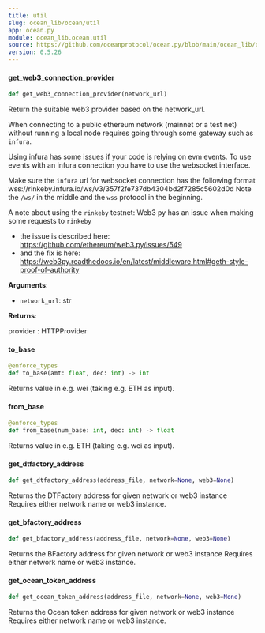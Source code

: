 ```yaml
---
title: util
slug: ocean_lib/ocean/util
app: ocean.py
module: ocean_lib.ocean.util
source: https://github.com/oceanprotocol/ocean.py/blob/main/ocean_lib/ocean/util.py
version: 0.5.26
---
```

#### get\_web3\_connection\_provider

```python
def get_web3_connection_provider(network_url)
```

Return the suitable web3 provider based on the network_url.

When connecting to a public ethereum network (mainnet or a test net) without
running a local node requires going through some gateway such as `infura`.

Using infura has some issues if your code is relying on evm events.
To use events with an infura connection you have to use the websocket interface.

Make sure the `infura` url for websocket connection has the following format
wss://rinkeby.infura.io/ws/v3/357f2fe737db4304bd2f7285c5602d0d
Note the `/ws/` in the middle and the `wss` protocol in the beginning.

A note about using the `rinkeby` testnet:
Web3 py has an issue when making some requests to `rinkeby`
- the issue is described here: https://github.com/ethereum/web3.py/issues/549
- and the fix is here: https://web3py.readthedocs.io/en/latest/middleware.html#geth-style-proof-of-authority

**Arguments**:

- `network_url`: str

**Returns**:

provider : HTTPProvider

#### to\_base

```python
@enforce_types
def to_base(amt: float, dec: int) -> int
```

Returns value in e.g. wei (taking e.g. ETH as input).

#### from\_base

```python
@enforce_types
def from_base(num_base: int, dec: int) -> float
```

Returns value in e.g. ETH (taking e.g. wei as input).

#### get\_dtfactory\_address

```python
def get_dtfactory_address(address_file, network=None, web3=None)
```

Returns the DTFactory address for given network or web3 instance
Requires either network name or web3 instance.

#### get\_bfactory\_address

```python
def get_bfactory_address(address_file, network=None, web3=None)
```

Returns the BFactory address for given network or web3 instance
Requires either network name or web3 instance.

#### get\_ocean\_token\_address

```python
def get_ocean_token_address(address_file, network=None, web3=None)
```

Returns the Ocean token address for given network or web3 instance
Requires either network name or web3 instance.

